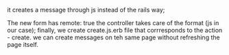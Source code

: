 it creates a message through js instead of the rails way;

The new form has remote: true
the controller takes care of the format (js in our case);
finally, we create create.js.erb file that corrresponds to the action - create.
we can create messages on teh same page without refreshing the page itself.
